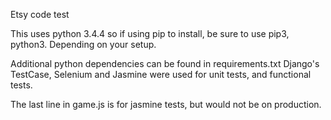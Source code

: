 Etsy code test

This uses python 3.4.4 so if using pip to install, be sure to use pip3, python3. Depending on your setup. 

Additional python dependencies can be found in requirements.txt
Django's TestCase, Selenium and Jasmine were used for unit tests, and functional tests.

The last line in game.js is for jasmine tests, but would not be on production.


